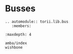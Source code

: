 # Busses

```{eval-rst}
.. automodule:: torii.lib.bus
   :members:
```

```{toctree}
:maxdepth: 4

amba/index
wishbone
```
